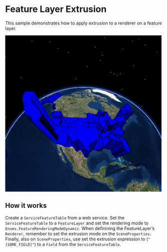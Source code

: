 # Feature Layer Extrusion

This sample demonstrates how to apply extrusion to a renderer on a
feature layer.

![](screenshot.png)

## How it works

Create a `ServiceFeatureTable` from a web service. Set the
`ServiceFeatureTable` to a `FeatureLayer` and set the rendering mode to
`Enums.FeatureRenderingModeDynamic`. When definining the FeatureLayer’s
`Renderer`, remember to set the extrusion mode on the `SceneProperties`.
Finally, also on `SceneProperties`, use set the extrusion expression to
(`"[SOME_FIELD]"`) to a `Field` from the `ServiceFeatureTable`.
